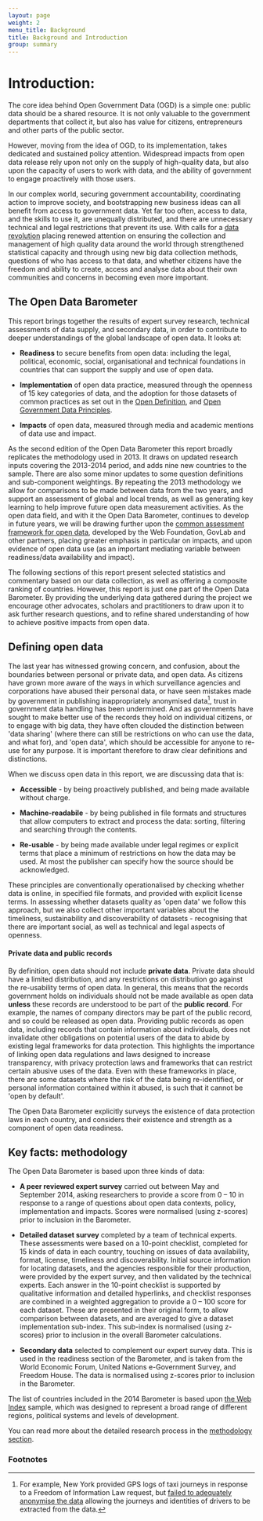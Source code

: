 ```yaml
---
layout: page
weight: 2
menu_title: Background
title: Background and Introduction
group: summary
---
```


# Introduction:

<span class="lead">The core idea behind Open Government Data (OGD) is a simple one: public data should be a shared resource. It is not only valuable to the government departments that collect it, but also has value for citizens, entrepreneurs and other parts of the public sector. </span>

However, moving from the idea of OGD, to its implementation, takes dedicated and sustained policy attention. Widespread impacts from open data release rely upon not only on the supply of high-quality data, but also upon the capacity of users to work with data, and the ability of government to engage proactively with those users. 

In our complex world, securing government accountability, coordinating action to improve society, and bootstrapping new business ideas can all benefit from access to government data. Yet far too often, access to data, and the skills to use it, are unequally distributed, and there are unnecessary technical and legal restrictions that prevent its use. With calls for a [data revolution](http://www.undatarevolution.org) placing renewed attention on ensuring the collection and management of high quality data around the world through strengthened statistical capacity and through using new big data collection methods, questions of who has access to that data, and whether citizens have the freedom and ability to create, access and analyse data about their own communities and concerns in becoming even more important. 

## The Open Data Barometer
This report brings together the results of expert survey research, technical assessments of data supply, and secondary data, in order to contribute to deeper understandings of the global landscape of open data. It looks at:

* **Readiness** to secure benefits from open data: including the legal, political, economic, social, organisational and technical foundations in countries that can support the supply and use of open data. 

* **Implementation** of open data practice, measured through the openness of 15 key categories of data, and the adoption for those datasets of common practices as set out in the [Open Definition](http://opendefinition.org/), and [Open Government Data Principles](http://opengovdata.org/).

* **Impacts** of open data, measured through media and academic mentions of data use and impact.

As the second edition of the Open Data Barometer this report broadly replicates the methodology used in 2013. It draws on updated research inputs covering the 2013-2014 period, and adds nine new countries to the sample. There are also some minor updates to some question definitions and sub-component weightings. By repeating the 2013 methodology we allow for comparisons to be made between data from the two years, and support an assessment of global and local trends, as well as generating key learning to help improve future open data measurement activities. As the open data field, and with it the Open Data Barometer, continues to develop in future years, we will be drawing further upon the [common assessment framework for open data](http://opendataresearch.org/sites/default/files/posts/Common%20Assessment%20Workshop%20Report.pdf), developed by the Web Foundation, GovLab and other partners, placing greater emphasis in particular on impacts, and upon evidence of open data use (as an important mediating variable between readiness/data availability and impact). 

The following sections of this report present selected statistics and commentary based on our data collection, as well as offering a composite ranking of countries. However, this report is just one part of the Open Data Barometer. By providing the underlying data gathered during the project we encourage other advocates, scholars and practitioners to draw upon it to ask further research questions, and to refine shared understanding of how to achieve positive impacts from open data. 

## Defining open data
The last year has witnessed growing concern, and confusion, about the boundaries between personal or private data, and open data. As citizens have grown more aware of the ways in which surveillance agencies and corporations have abused their personal data, or have seen mistakes made by government in publishing inappropriately anonymised data[^1], trust in government data handling has been undermined. And as governments have sought to make better use of the records they hold on individual citizens, or to engage with big data, they have often clouded the distinction between 'data sharing' (where there can still be restrictions on who can use the data, and what for), and 'open data', which should be accessible for anyone to re-use for any purpose. It is important therefore to draw clear definitions and distinctions.

When we discuss open data in this report, we are discussing data that is:

* **Accessible** - by being proactively published, and being made available without charge.

* **Machine-readabile** - by being published in file formats and structures that allow computers to extract and process the data: sorting, filtering and searching through the contents.

* **Re-usable** - by being made available under legal regimes or explicit terms that place a minimum of restrictions on how the data may be used. At most the publisher can specify how the source should be acknowledged. 

These principles are conventionally operationalised by checking whether data is online, in specified file formats, and provided with explicit license terms. In assessing whether datasets quality as 'open data' we follow this approach, but we also collect other important variables about the timeliness, sustainability and discoverability of datasets - recognising that there are important social, as well as technical and legal aspects of openness. 

#### Private data and public records
By definition, open data should not include **private data**. Private data should have a limited distribution, and any restrictions on distribution go against the re-usability terms of open data. In general, this means that the records government holds on individuals should not be made available as open data **unless** these records are understood to be part of the **public record**. For example, the names of company directors may be part of the public record, and so could be released as open data. Providing public records as open data, including records that contain information about individuals, does not invalidate other obligations on potential users of the data to abide by existing legal frameworks for data protection. This highlights the importance of linking open data regulations and laws designed to increase transparency, with privacy protection laws and frameworks that can restrict certain abusive uses of the data. Even with these frameworks in place, there are some datasets where the risk of the data being re-identified, or personal information contained within it abused, is such that it cannot be 'open by default'. 

The Open Data Barometer explicitly surveys the existence of data protection laws in each country, and considers their existence and strength as a component of open data readiness. 


<div class="panel panel-default">
  <div class="panel-body" markdown="1">

## Key facts: methodology

The Open Data Barometer is based upon three kinds of data:

* **A peer reviewed expert survey** carried out between May and September 2014, asking researchers to provide a score from 0 – 10 in response to a range of questions about open data contexts, policy, implementation and impacts. Scores were normalised (using z-scores) prior to inclusion in the Barometer.

* **Detailed dataset survey** completed by a team of technical experts. These assessments were based on a 10-point checklist, completed for 15 kinds of data in each country, touching on issues of data availability, format, license, timeliness and discoverability. Initial source information for locating datasets, and the agencies responsible for their production, were provided by the expert survey, and then validated by the technical experts. Each answer in the 10-point checklist is supported by qualitative information and detailed hyperlinks, and checklist responses are combined in a weighted aggregation to provide a 0 – 100 score for each dataset. These are presented in their original form, to allow comparison between datasets, and are averaged to give a dataset implementation sub-index. This sub-index is normalised (using z-scores) prior to inclusion in the overall Barometer calculations.

* **Secondary data** selected to complement our expert survey data. This is used in the readiness section of the Barometer, and is taken from the World Economic Forum, United Nations e-Government Survey, and Freedom House. The data is normalised using z-scores prior to inclusion in the Barometer. 

The list of countries included in the 2014 Barometer is based upon [the Web Index](http://www.thewebindex.org) sample, which was designed to represent a broad range of different regions, political systems and levels of development. 

You can read more about the detailed research process in the [methodology section](/report/about/method.html).

  </div>
</div>
 



### Footnotes

[^1]: For example, New York provided GPS logs of taxi journeys in response to a Freedom of Information Law request, but [failed to adequately anonymise the data](https://medium.com/@vijayp/of-taxis-and-rainbows-f6bc289679a1) allowing the journeys and identities of drivers to be extracted from the data.